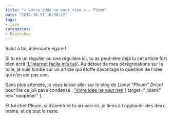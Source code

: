 ```yaml
---
title: "« Votre idée ne vaut rien » — Ploum"
date: "2014-10-31 16:30:22"
tags:
- lien
categories:
- Diatribes
---
```


Salut à toi, internaute égaré !

Si tu es un régulier ou une régulière ici, tu as peut-être déjà lu cet article fort bien écrit ['L’internet facile m’a tué'](https://www.emmanuelbeziat.com/blog/linformatique-facile-ma-tue/ "L’informatique facile m’a tué"). Au détour de mes pérégrinations sur la toile, je suis tombé sur un article qui étoffe davantage la question de l’idée qui n’en est pas une.

Sans plus attendre, je vous laisse aller sur le blog de _Lionel "Ploum" Dricot_ pour lire ce joli pavé condensé : ['Votre idée ne vaut rien’](https://ploum.net/votre-idee-ne-vaut-rien/ "Votre idée ne vaut rien"){ target="_blank" rel="noopener" }.

Et toi cher Ploum, si d’aventure tu arrivais ici, je tiens à t’applaudir des deux mains, et de tout le reste.
